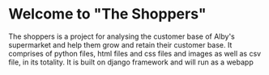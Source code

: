 # Welcome to "The Shoppers"
The shoppers is a project for analysing the customer base of Alby's supermarket and help them grow and retain their customer base.
It comprises of python files, html files and css files and images as well as csv file, in its totality.
It is built on django framework and will run as a webapp
